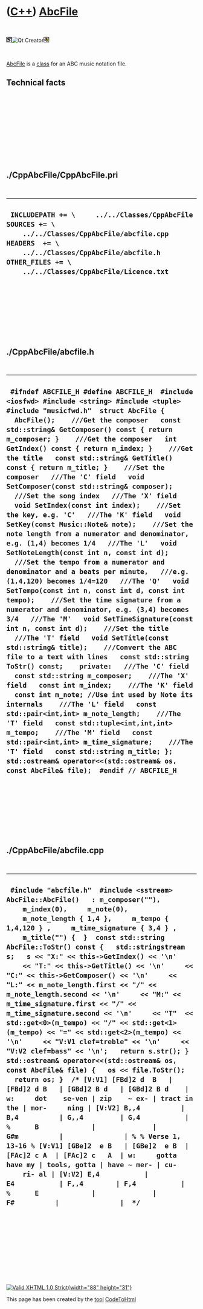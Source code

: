 



 

 

 

 

 

([C++](Cpp.htm)) [AbcFile](CppAbcFile.htm)
==========================================

 

![STL](PicStl.png)![Qt
Creator](PicQtCreator.png)![Windows](PicWindows.png)

 

[AbcFile](CppAbcFile.htm) is a [class](CppClass.htm) for an ABC music
notation file.

Technical facts
---------------

 

 

 

 

 

 

./CppAbcFile/CppAbcFile.pri
---------------------------

 

  --------------------------------------------------------------------------------------------------------------------------------------------------------------------------------------------------------------------------
  ` INCLUDEPATH += \     ../../Classes/CppAbcFile  SOURCES += \     ../../Classes/CppAbcFile/abcfile.cpp  HEADERS  += \     ../../Classes/CppAbcFile/abcfile.h  OTHER_FILES += \     ../../Classes/CppAbcFile/Licence.txt`
  --------------------------------------------------------------------------------------------------------------------------------------------------------------------------------------------------------------------------

 

 

 

 

 

./CppAbcFile/abcfile.h
----------------------

 

  -----------------------------------------------------------------------------------------------------------------------------------------------------------------------------------------------------------------------------------------------------------------------------------------------------------------------------------------------------------------------------------------------------------------------------------------------------------------------------------------------------------------------------------------------------------------------------------------------------------------------------------------------------------------------------------------------------------------------------------------------------------------------------------------------------------------------------------------------------------------------------------------------------------------------------------------------------------------------------------------------------------------------------------------------------------------------------------------------------------------------------------------------------------------------------------------------------------------------------------------------------------------------------------------------------------------------------------------------------------------------------------------------------------------------------------------------------------------------------------------------------------------------------------------------------------------------------------------------------------------------------------------------------------------------------------------------------------------------------------------------------------------------------------------------------------------------------------------------------------
  ` #ifndef ABCFILE_H #define ABCFILE_H  #include <iosfwd> #include <string> #include <tuple> #include "musicfwd.h"  struct AbcFile {   AbcFile();    ///Get the composer   const std::string& GetComposer() const { return m_composer; }    ///Get the composer   int GetIndex() const { return m_index; }    ///Get the title   const std::string& GetTitle() const { return m_title; }    ///Set the composer   ///The 'C' field   void SetComposer(const std::string& composer);    ///Set the song index   ///The 'X' field   void SetIndex(const int index);    ///Set the key, e.g. 'C'   ///The 'K' field   void SetKey(const Music::Note& note);    ///Set the note length from a numerator and denominator, e.g. (1,4) becomes 1/4   ///The 'L'   void SetNoteLength(const int n, const int d);    ///Set the tempo from a numerator and denominator and a beats per minute,   ///e.g. (1,4,120) becomes 1/4=120   ///The 'Q'   void SetTempo(const int n, const int d, const int tempo);    ///Set the time signature from a numerator and denominator, e.g. (3,4) becomes 3/4   ///The 'M'   void SetTimeSignature(const int n, const int d);    ///Set the title   ///The 'T' field   void SetTitle(const std::string& title);    ///Convert the ABC file to a text with lines   const std::string ToStr() const;    private:   ///The 'C' field   const std::string m_composer;    ///The 'X' field   const int m_index;    ///The 'K' field   const int m_note; //Use int used by Note its internals    ///The 'L' field   const std::pair<int,int> m_note_length;    ///The 'T' field   const std::tuple<int,int,int> m_tempo;    ///The 'M' field   const std::pair<int,int> m_time_signature;    ///The 'T' field   const std::string m_title; };  std::ostream& operator<<(std::ostream& os, const AbcFile& file);  #endif // ABCFILE_H`
  -----------------------------------------------------------------------------------------------------------------------------------------------------------------------------------------------------------------------------------------------------------------------------------------------------------------------------------------------------------------------------------------------------------------------------------------------------------------------------------------------------------------------------------------------------------------------------------------------------------------------------------------------------------------------------------------------------------------------------------------------------------------------------------------------------------------------------------------------------------------------------------------------------------------------------------------------------------------------------------------------------------------------------------------------------------------------------------------------------------------------------------------------------------------------------------------------------------------------------------------------------------------------------------------------------------------------------------------------------------------------------------------------------------------------------------------------------------------------------------------------------------------------------------------------------------------------------------------------------------------------------------------------------------------------------------------------------------------------------------------------------------------------------------------------------------------------------------------------------------

 

 

 

 

 

./CppAbcFile/abcfile.cpp
------------------------

 

  ------------------------------------------------------------------------------------------------------------------------------------------------------------------------------------------------------------------------------------------------------------------------------------------------------------------------------------------------------------------------------------------------------------------------------------------------------------------------------------------------------------------------------------------------------------------------------------------------------------------------------------------------------------------------------------------------------------------------------------------------------------------------------------------------------------------------------------------------------------------------------------------------------------------------------------------------------------------------------------------------------------------------------------------------------------------------------------------------------------------------------------------------------------------------------------------------------------------------------------------------------------------------------------------------------------------------------------------------------------------------------------------------------------------------------------------------------------------------------------------------
  ` #include "abcfile.h"  #include <sstream>  AbcFile::AbcFile()   : m_composer(""),     m_index(0),     m_note(0),     m_note_length { 1,4 },     m_tempo { 1,4,120 } ,     m_time_signature { 3,4 } ,     m_title("") {  }  const std::string AbcFile::ToStr() const {   std::stringstream s;   s << "X:" << this->GetIndex() << '\n'     << "T:" << this->GetTitle() << '\n'     << "C:" << this->GetComposer() << '\n'     << "L:" << m_note_length.first << "/" << m_note_length.second << '\n'     << "M:" << m_time_signature.first << "/" << m_time_signature.second << '\n'     << "T"  << std::get<0>(m_tempo) << "/" << std::get<1>(m_tempo) << "=" << std::get<2>(m_tempo) << '\n'     << "V:V1 clef=treble" << '\n'     << "V:V2 clef=bass" << '\n';   return s.str(); }   std::ostream& operator<<(std::ostream& os, const AbcFile& file) {   os << file.ToStr();   return os; }  /* [V:V1] [FBd]2 d  B   | [FBd]2 d B   | [GBd]2 B d   | [GBd]2 B d    | w:     dot    se-ven | zip    ~ ex- | tract in the | mor-     ning | [V:V2] B,,4          | B,4          | G,,4         | G,4           | %      B             |              | G#m          |               | % % Verse 1, 13-16 % [V:V1] [GBe]2  e B   | [GBe]2  e B  | [FAc]2 c A  | [FAc]2 c   A  | w:     gotta have my | tools, gotta | have ~ mer- | cu-    ri- al | [V:V2] E,4           | E4           | F,,4        | F,4           | %      E             |              | F#          |               |  */`
  ------------------------------------------------------------------------------------------------------------------------------------------------------------------------------------------------------------------------------------------------------------------------------------------------------------------------------------------------------------------------------------------------------------------------------------------------------------------------------------------------------------------------------------------------------------------------------------------------------------------------------------------------------------------------------------------------------------------------------------------------------------------------------------------------------------------------------------------------------------------------------------------------------------------------------------------------------------------------------------------------------------------------------------------------------------------------------------------------------------------------------------------------------------------------------------------------------------------------------------------------------------------------------------------------------------------------------------------------------------------------------------------------------------------------------------------------------------------------------------------------

 

 

 

 

 





 

[![Valid XHTML 1.0 Strict](valid-xhtml10.png){width="88"
height="31"}](http://validator.w3.org/check?uri=referer)

This page has been created by the [tool](Tools.htm)
[CodeToHtml](ToolCodeToHtml.htm)
